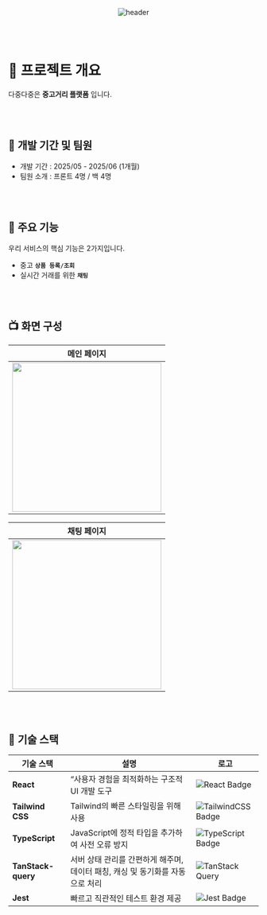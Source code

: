 <div align="center">

![header](https://capsule-render.vercel.app/api?type=waving&color=e6e6fa&text=%20다중다중&animation=twinkling&fontSize=70&fontAlignY=40&fontAlign=50&height=250)

</div>

<br/>
<br/>

# 🎯 프로젝트 개요

다중다중은 **중고거리 플랫폼** 입니다.

<!-- 서비스 : <a href="https://www.fundmates.shop/" target="_blank">펀드 메이트 (현재는 서버 종료)</a> -->

<br/>
<br/>

## 👥 개발 기간 및 팀원

- 개발 기간 : 2025/05 - 2025/06 (1개월)
- 팀원 소개 : 프론트 4명 / 백 4명

<br/>
<br/>

## 📜 주요 기능

우리 서비스의 핵심 기능은 2가지입니다.

- 중고 **`상품 등록/조회`**
- 실시간 거래를 위한 **`채팅`**

<br/>
<br/>

## 📺 화면 구성

|                                                                                                                                                                      메인 페이지                                                                                                                                                                       |
| :----------------------------------------------------------------------------------------------------------------------------------------------------------------------------------------------------------------------------------------------------------------------------------------------------------------------------------------------------: |
| <img width="300px" src="https://file.notion.so/f/f/74ada54e-e835-4d89-8091-d7b1b5b77968/a8cfd295-8dc2-4a45-b8eb-03985cad80d1/main.png?table=block&id=22dd9d07-eb6f-8129-acf4-cf05034103e9&spaceId=74ada54e-e835-4d89-8091-d7b1b5b77968&expirationTimestamp=1754748000000&signature=l569YVZQ_bOiqghF6wGccA1p7O3S4TwGRprLKvBHKsc&downloadName=main.png"> |

|                                                                                                                                                                      채팅 페이지                                                                                                                                                                       |
| :----------------------------------------------------------------------------------------------------------------------------------------------------------------------------------------------------------------------------------------------------------------------------------------------------------------------------------------------------: |
| <img width="300px" src="https://file.notion.so/f/f/74ada54e-e835-4d89-8091-d7b1b5b77968/bab2ab9a-f897-47fb-9522-f6bd92d999d6/chat.png?table=block&id=22dd9d07-eb6f-81fd-853c-ccae042f21a0&spaceId=74ada54e-e835-4d89-8091-d7b1b5b77968&expirationTimestamp=1754748000000&signature=CecTgcS1aGL1h5-ycYgW_RjRfMTesKMjHDRyqRJrGZQ&downloadName=chat.png"> |

<br/>
<br/>

## 🔬 기술 스택

| 기술 스택          | 설명                                                                          | 로고                                                                                                                         |
| ------------------ | ----------------------------------------------------------------------------- | ---------------------------------------------------------------------------------------------------------------------------- |
| **React**          | “사용자 경험을 최적화하는 구조적 UI 개발 도구                                 | ![React Badge](https://img.shields.io/badge/React-20232A?style=for-the-badge&logo=react&logoColor=61DAFB)                    |
| **Tailwind CSS**   | Tailwind의 빠른 스타일링을 위해 사용                                          | ![TailwindCSS Badge](https://img.shields.io/badge/TailwindCSS-38B2AC?style=for-the-badge&logo=tailwind-css&logoColor=white)  |
| **TypeScript**     | JavaScript에 정적 타입을 추가하여 사전 오류 방지                              | ![TypeScript Badge](https://img.shields.io/badge/TypeScript-007ACC?style=for-the-badge&logo=typescript&logoColor=white)      |
| **TanStack-query** | 서버 상태 관리를 간편하게 해주며, 데이터 패칭, 캐싱 및 동기화를 자동으로 처리 | ![TanStack Query](https://img.shields.io/badge/TanStack%20Query-E53E3E?style=for-the-badge&logo=react-query&logoColor=white) |
| **Jest**           | 빠르고 직관적인 테스트 환경 제공                                              | ![Jest Badge](https://img.shields.io/badge/Jest-C21325?style=for-the-badge&logo=jest&logoColor=white)                        |

<br/>
